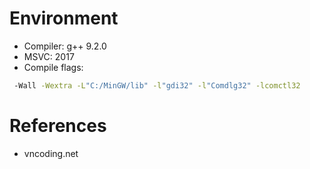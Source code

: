 # **Environment**

- Compiler: g++ 9.2.0
- MSVC: 2017
- Compile flags:

```bash
 -Wall -Wextra -L"C:/MinGW/lib" -l"gdi32" -l"Comdlg32" -lcomctl32
```

# **References**
- vncoding.net
